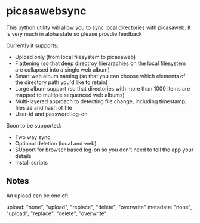 picasawebsync
=============

This python utility will allow you to sync local directories with picasaweb. It is very much in alpha state so please provdie feedback

Currently it supports:

* Upload only (from local filesystem to picasaweb)
* Flattening (so that deep directroy hierarachies on the local filesystem are collapsed into a single web album)
* Smart web album naming (so that you can choose which elements of the directory path you'd like to retain)
* Large album support (so that directories with more than 1000 items are mapped to multiple sequenced web albums)
* Multi-layered approach to detecting file change, including timestamp, filesize and hash of file
* User-id and password log-on

Soon to be supported:

* Two way sync
* Optional deletion (local and web)
* SUpport for browser based log-on so you don't need to tell the app your details
* Install scripts

Notes
--------

An upload can be one of:

upload: "none", "upload", "replace", "delete", "overwrite"
metadata: "none", "upload", "replace", "delete", "overwrite"


